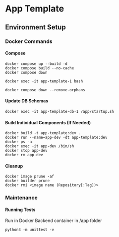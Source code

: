 # App Template

## Environment Setup

### Docker Commands

#### Compose
```
docker compose up --build -d
docker compose build --no-cache
docker compose down

docker exec -it app-template-1 bash

docker compose down --remove-orphans
```

#### Update DB Schemas
```
docker exec -it app-template-db-1 /app/startup.sh
```

#### Build Individual Components (If Needed)
```
docker build -t app-template:dev .
docker run --name=app-dev -dt app-template:dev
docker ps -a
docker exec -it app-dev /bin/sh
docker stop app-dev
docker rm app-dev
```

#### Cleanup
```
docker image prune -af
docker builder prune
docker rmi <image name (Repository[:Tag])>
```

### Maintenance

#### Running Tests
Run in Docker Backend container in /app folder
```
python3 -m unittest -v
```
